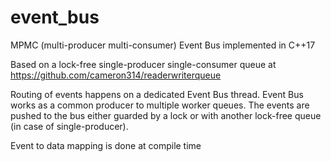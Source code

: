 # event_bus
MPMC (multi-producer multi-consumer) Event Bus implemented in C++17

Based on a lock-free single-producer single-consumer queue at https://github.com/cameron314/readerwriterqueue

Routing of events happens on a dedicated Event Bus thread.
Event Bus works as a common producer to multiple worker queues.
The events are pushed to the bus either guarded by a lock or with
another lock-free queue (in case of single-producer).

Event to data mapping is done at compile time